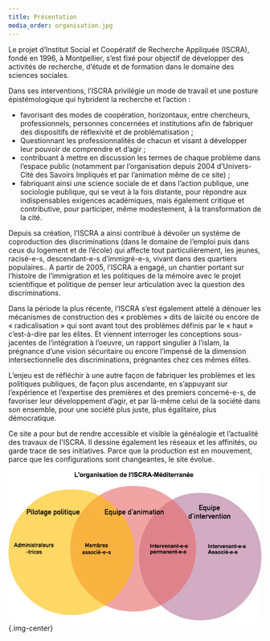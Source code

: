 ```yaml
---
title: Présentation
media_order: organisation.jpg
---
```


Le projet d’Institut Social et Coopératif de Recherche Appliquée (ISCRA), fondé en 1996, à Montpellier, s’est fixé pour objectif de développer des activités de recherche, d’étude et de formation dans le domaine des sciences sociales. 

Dans ses interventions, l’ISCRA privilégie un mode de travail et une posture épistémologique qui hybrident la recherche et l’action : 
-	favorisant des modes de coopération, horizontaux, entre chercheurs, professionnels, personnes concernées et institutions afin de fabriquer des dispositifs de réflexivité et de problématisation ; 
-	Questionnant les professionnalités de chacun et visant à développer leur pouvoir de comprendre et d’agir ;
-	contribuant à mettre en discussion les termes de chaque problème dans l’espace public (notamment par l’organisation depuis 2004 d’Univers-Cité des Savoirs Impliqués et par l’animation même de ce site) ;
-	fabriquant ainsi une science sociale de et dans l’action publique, une sociologie publique, qui se veut à la fois distante, pour répondre aux indispensables exigences académiques, mais également critique et contributive, pour participer, même modestement, à la transformation de la cité.

Depuis sa création, l’ISCRA a ainsi contribué à dévoiler un système de coproduction des discriminations (dans le domaine de l’emploi puis dans ceux du logement et de l’école) qui affecte tout particulièrement, les jeunes, racisé-e-s, descendant-e-s d’immigré-e-s, vivant dans des quartiers populaires.. A partir de 2005, l’ISCRA a engagé, un chantier portant sur l’histoire de l’immigration et les politiques de la mémoire avec le projet scientifique et politique de penser leur articulation avec la question des discriminations.

Dans la période la plus récente, l’ISCRA s’est également attelé à dénouer les mécanismes de construction des « problèmes » dits de laïcité ou encore de « radicalisation » qui sont avant tout des problèmes définis par le « haut » c’est-à-dire par les élites. Et viennent interroger les conceptions sous-jacentes de l’intégration à l’oeuvre, un rapport singulier à l’islam, la prégnance d’une vision sécuritaire ou encore l’impensé de la dimension intersectionnelle des discriminations, prégnantes chez ces mêmes élites. 

L’enjeu est de réfléchir à une autre façon de fabriquer les problèmes et les politiques publiques, de façon plus ascendante, en s’appuyant sur l’expérience et l’expertise des premières et des premiers concerné-e-s, de favoriser leur développement d’agir, et par là-même celui de la société dans son ensemble, pour une société plus juste, plus égalitaire, plus démocratique. 

Ce site a pour but de rendre accessible et visible la généalogie et l’actualité des travaux de l'ISCRA. Il dessine également les réseaux et les affinités, ou garde trace de ses initiatives. Parce que la production est en mouvement, parce que les configurations sont changeantes, le site évolue.


![Organisation de l'ISCRA](organisation.jpg) {.img-center}
